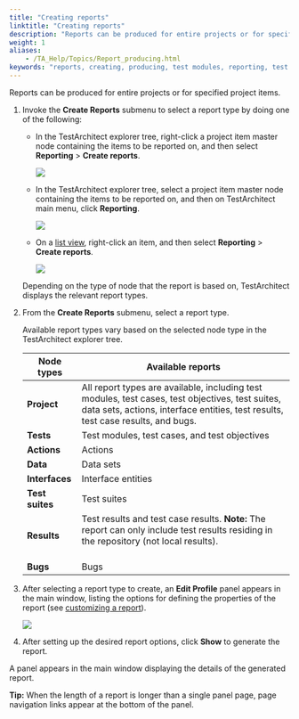 ```yaml
--- 
title: "Creating reports"
linktitle: "Creating reports"
description: "Reports can be produced for entire projects or for specified project items."
weight: 1
aliases: 
    - /TA_Help/Topics/Report_producing.html
keywords: "reports, creating, producing, test modules, reporting, test cases, test objectives, user-defined actions, actions, interface entities, test suites, test results"
---
```


Reports can be produced for entire projects or for specified project items.

1.  Invoke the **Create Reports** submenu to select a report type by doing one of the following:

    -   In the TestArchitect explorer tree, right-click a project item master node containing the items to be reported on, and then select **Reporting** \> **Create reports**.

        ![](/images/TA_Help/Images/Project_reporting.png)

    -   In the TestArchitect explorer tree, select a project item master node containing the items to be reported on, and then on TestArchitect main menu, click **Reporting**.

        ![](/images/TA_Help/Images/TA_main_menu_reporting.png)

    -   On a [list view](/TA_Help/Topics/Projects_and_tests_list_view.html), right-click an item, and then select **Reporting** \> **Create reports**.

        ![](/images/TA_Help/Images/list_view_reporting.png)

    Depending on the type of node that the report is based on, TestArchitect displays the relevant report types.

2.  From the **Create Reports** submenu, select a report type.

    Available report types vary based on the selected node type in the TestArchitect explorer tree.

    |Node types|Available reports|
    |----------|-----------------|
    |****Project****|All report types are available, including test modules, test cases, test objectives, test suites, data sets, actions, interface entities, test results, test case results, and bugs.|
    |****Tests****|Test modules, test cases, and test objectives|
    |****Actions****|Actions|
    |****Data****|Data sets|
    |****Interfaces****|Interface entities|
    |****Test suites****|Test suites|
    |****Results****|Test results and test case results. **Note:** The report can only include test results residing in the repository \(not local results\).<br><br>|<br>
    |****Bugs****|Bugs|

3.  After selecting a report type to create, an **Edit Profile** panel appears in the main window, listing the options for defining the properties of the report \(see [customizing a report](/TA_Help/Topics/Report_customizing.html)\).

    ![](/images/TA_Help/Images/Edit_profile_panel.png)

4.  After setting up the desired report options, click **Show** to generate the report.


A panel appears in the main window displaying the details of the generated report.

**Tip:** When the length of a report is longer than a single panel page, page navigation links appear at the bottom of the panel.



